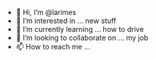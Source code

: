 - 👋 Hi, I’m @larimes
- 👀 I’m interested in ... new stuff
- 🌱 I’m currently learning ... how to drive
- 💞️ I’m looking to collaborate on ... my job
- 📫 How to reach me ... 

<!---
larimes/larimes is a ✨ special ✨ repository because its `README.md` (this file) appears on your GitHub profile.
You can click the Preview link to take a look at your changes.
--->
